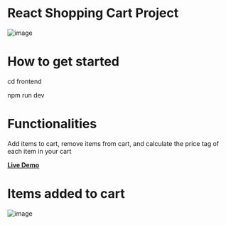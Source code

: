 # React Shopping Cart Project

![image](https://github.com/Norbert305/react-ecommerce-shopping-cart/assets/83515541/52e7ec93-9691-4a2a-8449-a31b96a750a7)


# How to get started
<p>cd frontend</p>
<p>npm run dev</p>

# Functionalities

<p>Add items to cart, remove items from cart, and calculate the price tag of each item in your cart</p>

<p><strong><a href="https://norbs-shop.com/">Live Demo</a ></strong></p>


# Items added to cart


![image](https://github.com/Norbert305/react-ecommerce-shopping-cart/assets/83515541/34fbc26a-0cea-4416-a2a4-3cfe51fdd676)

